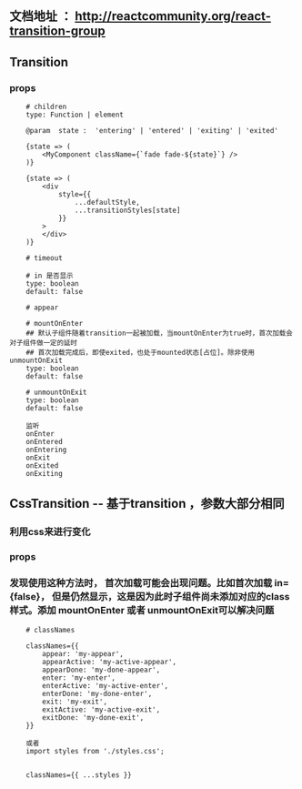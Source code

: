 
## 文档地址 ： http://reactcommunity.org/react-transition-group

## Transition
### props 

```
    # children
    type: Function | element

    @param  state :  'entering' | 'entered' | 'exiting' | 'exited'

    {state => (
        <MyComponent className={`fade fade-${state}`} />
    )}

    {state => (
        <div
            style={{
                ...defaultStyle,
                ...transitionStyles[state]
            }}
        >
        </div>
    )}

```


```
    # timeout

    # in 是否显示
    type: boolean
    default: false

    # appear
```

```
    # mountOnEnter  
    ## 默认子组件随着transition一起被加载，当mountOnEnter为true时，首次加载会对子组件做一定的延时
    ## 首次加载完成后，即使exited，也处于mounted状态[占位]。除非使用unmountOnExit
    type: boolean
    default: false

    # unmountOnExit
    type: boolean
    default: false
```

```
    监听 
    onEnter
    onEntered
    onEntering
    onExit
    onExited
    onExiting
```


## CssTransition  -- 基于transition ，参数大部分相同
### 利用css来进行变化
### props 
### 发现使用这种方法时， 首次加载可能会出现问题。比如首次加载 in={false}， 但是仍然显示，这是因为此时子组件尚未添加对应的class样式。添加 mountOnEnter 或者 unmountOnExit可以解决问题

```
    # classNames

    classNames={{
        appear: 'my-appear',
        appearActive: 'my-active-appear',
        appearDone: 'my-done-appear',
        enter: 'my-enter',
        enterActive: 'my-active-enter',
        enterDone: 'my-done-enter',
        exit: 'my-exit',
        exitActive: 'my-active-exit',
        exitDone: 'my-done-exit',
    }}

    或者 
    import styles from './styles.css';


    classNames={{ ...styles }}
```
